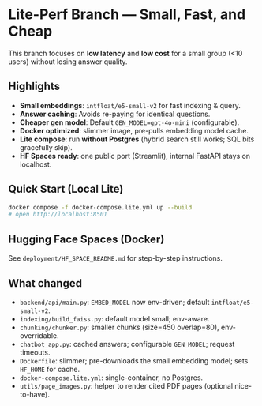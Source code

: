 # Lite-Perf Branch — Small, Fast, and Cheap

This branch focuses on **low latency** and **low cost** for a small group (<10 users) without losing answer quality.

## Highlights
- **Small embeddings**: `intfloat/e5-small-v2` for fast indexing & query.
- **Answer caching**: Avoids re-paying for identical questions.
- **Cheaper gen model**: Default `GEN_MODEL=gpt-4o-mini` (configurable).
- **Docker optimized**: slimmer image, pre-pulls embedding model cache.
- **Lite compose**: run **without Postgres** (hybrid search still works; SQL bits gracefully skip).
- **HF Spaces ready**: one public port (Streamlit), internal FastAPI stays on localhost.

## Quick Start (Local Lite)
```bash
docker compose -f docker-compose.lite.yml up --build
# open http://localhost:8501
```

## Hugging Face Spaces (Docker)
See `deployment/HF_SPACE_README.md` for step-by-step instructions.

## What changed
- `backend/api/main.py`: `EMBED_MODEL` now env-driven; default `intfloat/e5-small-v2`.
- `indexing/build_faiss.py`: default model small; env-aware.
- `chunking/chunker.py`: smaller chunks (size=450 overlap=80), env-overridable.
- `chatbot_app.py`: cached answers; configurable `GEN_MODEL`; request timeouts.
- `Dockerfile`: slimmer; pre-downloads the small embedding model; sets `HF_HOME` for cache.
- `docker-compose.lite.yml`: single-container, no Postgres.
- `utils/page_images.py`: helper to render cited PDF pages (optional nice-to-have).
